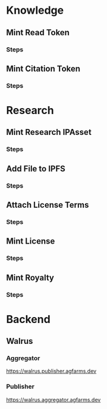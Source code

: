 # Knowledge
## Mint Read Token
### Steps
## Mint Citation Token
### Steps
# Research
## Mint Research IPAsset
### Steps
## Add File to IPFS
### Steps
## Attach License Terms
### Steps
## Mint License
### Steps
## Mint Royalty
### Steps

# Backend
## Walrus
### Aggregator
https://walrus.publisher.agfarms.dev
### Publisher
https://walrus.aggregator.agfarms.dev
